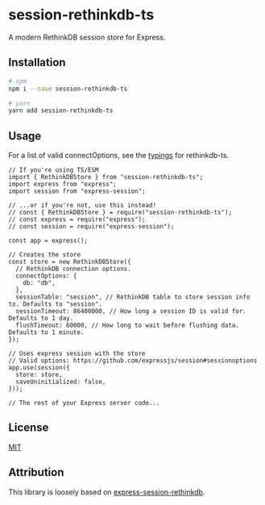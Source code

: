 # session-rethinkdb-ts

A modern RethinkDB session store for Express.

## Installation

```sh
# npm
npm i --save session-rethinkdb-ts

# yarn
yarn add session-rethinkdb-ts
```

## Usage

For a list of valid connectOptions, see the [typings][options] for rethinkdb-ts.

```TS
// If you're using TS/ESM
import { RethinkDBStore } from "session-rethinkdb-ts";
import express from "express";
import session from "express-session";

// ...or if you're not, use this instead!
// const { RethinkDBStore } = require("session-rethinkdb-ts");
// const express = require("express");
// const session = require("express-session");

const app = express();

// Creates the store
const store = new RethinkDBStore({
  // RethinkDB connection options.
  connectOptions: {
    db: "db",
  },
  sessionTable: "session", // RethinkDB table to store session info to. Defaults to "session".
  sessionTimeout: 86400000, // How long a session ID is valid for. Defaults to 1 day.
  flushTimeout: 60000, // How long to wait before flushing data. Defaults to 1 minute.
});

// Uses express session with the store
// Valid options: https://github.com/expressjs/session#sessionoptions
app.use(session({
  store: store,
  saveUninitialized: false,
}));

// The rest of your Express server code...
```

## License

[MIT][mit]

## Attribution

This library is loosely based on [express-session-rethinkdb][express-session-rethinkdb].

[mit]: "LICENSE" "Licensed under the MIT License."
[express-session-rethinkdb]: https://github.com/armenfilipetyan/express-session-rethinkdb "Express-Session-RethinkDB on GitHub."
[options]: https://github.com/rethinkdb/rethinkdb-ts/blob/de4c51a53f8bc50c2784f302a831938e3e4cfd1a/src/types.ts#L41 "RethinkDB Connect Options"
